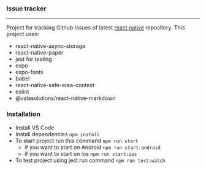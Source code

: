 ### Issue tracker

---

Project for tracking Github Issues of latest [react native](https://github.com/facebook/react-native/issues) repository.
This project uses:

- react-native-async-storage
- react-native-paper
- jest for testing
- expo
- expo-fonts
- babel
- react-native-safe-area-context
- eslint
- @valasolutions/react-native-markdown

### Installation

- Install VS Code
- Install dependencies `npm install`
- To start project run this command `npm run start`
  - if you want to start on Android `npm run start:android`
  - if you want to start on ios `npm run start:ios`
- To test project using jest run command `npm run test:watch`
